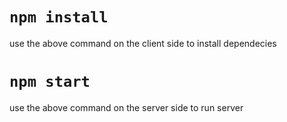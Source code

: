 # `npm install`
use the above command on the client side to install dependecies

# `npm start`
use the above command on the server side to run server